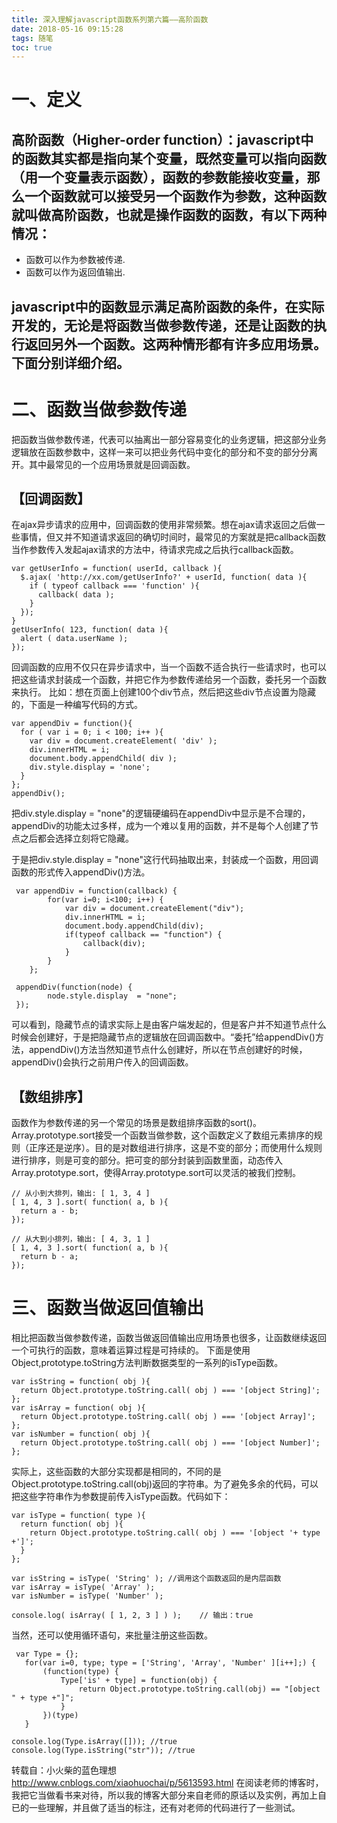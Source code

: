 ```yaml
---
title: 深入理解javascript函数系列第六篇——高阶函数
date: 2018-05-16 09:15:28
tags: 随笔
toc: true
---
```


# 一、定义
## 高阶函数（Higher-order function）：javascript中的函数其实都是指向某个变量，既然变量可以指向函数（用一个变量表示函数），函数的参数能接收变量，那么一个函数就可以接受另一个函数作为参数，这种函数就叫做高阶函数，也就是操作函数的函数，有以下两种情况：

 - 函数可以作为参数被传递.
 - 函数可以作为返回值输出.

## javascript中的函数显示满足高阶函数的条件，在实际开发的，无论是将函数当做参数传递，还是让函数的执行返回另外一个函数。这两种情形都有许多应用场景。下面分别详细介绍。

# 二、函数当做参数传递
把函数当做参数传递，代表可以抽离出一部分容易变化的业务逻辑，把这部分业务逻辑放在函数参数中，这样一来可以把业务代码中变化的部分和不变的部分分离开。其中最常见的一个应用场景就是回调函数。

<!-- more -->

## 【回调函数】
在ajax异步请求的应用中，回调函数的使用非常频繁。想在ajax请求返回之后做一些事情，但又并不知道请求返回的确切时间时，最常见的方案就是把callback函数当作参数传入发起ajax请求的方法中，待请求完成之后执行callback函数。

```
var getUserInfo = function( userId, callback ){
  $.ajax( 'http://xx.com/getUserInfo?' + userId, function( data ){
    if ( typeof callback === 'function' ){
      callback( data );
    }
  });
}
getUserInfo( 123, function( data ){ 
  alert ( data.userName );
});
```
回调函数的应用不仅只在异步请求中，当一个函数不适合执行一些请求时，也可以把这些请求封装成一个函数，并把它作为参数传递给另一个函数，委托另一个函数来执行。
比如：想在页面上创建100个div节点，然后把这些div节点设置为隐藏的，下面是一种编写代码的方式。
```
var appendDiv = function(){
  for ( var i = 0; i < 100; i++ ){
    var div = document.createElement( 'div' );
    div.innerHTML = i;
    document.body.appendChild( div );
    div.style.display = 'none';
  }
};
appendDiv();
```
把div.style.display = "none"的逻辑硬编码在appendDiv中显示是不合理的，appendDiv的功能太过多样，成为一个难以复用的函数，并不是每个人创建了节点之后都会选择立刻将它隐藏。

于是把div.style.display = "none"这行代码抽取出来，封装成一个函数，用回调函数的形式传入appendDiv()方法。
```
 var appendDiv = function(callback) {
        for(var i=0; i<100; i++) {
            var div = document.createElement("div");
            div.innerHTML = i;
            document.body.appendChild(div);
            if(typeof callback == "function") {
                callback(div);
            }
        }
    };

 appendDiv(function(node) {
        node.style.display  = "none";
 });
```
可以看到，隐藏节点的请求实际上是由客户端发起的，但是客户并不知道节点什么时候会创建好，于是把隐藏节点的逻辑放在回调函数中。“委托”给appendDiv()方法，appendDiv()方法当然知道节点什么创建好，所以在节点创建好的时候，appendDiv()会执行之前用户传入的回调函数。

## 【数组排序】
函数作为参数传递的另一个常见的场景是数组排序函数的sort()。Array.prototype.sort接受一个函数当做参数，这个函数定义了数组元素排序的规则（正序还是逆序）。目的是对数组进行排序，这是不变的部分；而使用什么规则进行排序，则是可变的部分。把可变的部分封装到函数里面，动态传入Array.prototype.sort，使得Array.prototype.sort可以灵活的被我们控制。
```
// 从小到大排列，输出: [ 1, 3, 4 ]
[ 1, 4, 3 ].sort( function( a, b ){ 
  return a - b;
});

// 从大到小排列，输出: [ 4, 3, 1 ]
[ 1, 4, 3 ].sort( function( a, b ){ 
  return b - a;
});
```
# 三、函数当做返回值输出
相比把函数当做参数传递，函数当做返回值输出应用场景也很多，让函数继续返回一个可执行的函数，意味着运算过程是可持续的。
下面是使用Object,prototype.toString方法判断数据类型的一系列的isType函数。
```
var isString = function( obj ){
  return Object.prototype.toString.call( obj ) === '[object String]';
};
var isArray = function( obj ){
  return Object.prototype.toString.call( obj ) === '[object Array]';
};
var isNumber = function( obj ){
  return Object.prototype.toString.call( obj ) === '[object Number]';
};
```
实际上，这些函数的大部分实现都是相同的，不同的是Object.prototype.toString.call(obj)返回的字符串。为了避免多余的代码，可以把这些字符串作为参数提前传入isType函数。代码如下：
```
var isType = function( type ){ 
  return function( obj ){
    return Object.prototype.toString.call( obj ) === '[object '+ type +']';
  }
};

var isString = isType( 'String' ); //调用这个函数返回的是内层函数
var isArray = isType( 'Array' ); 
var isNumber = isType( 'Number' );

console.log( isArray( [ 1, 2, 3 ] ) );    // 输出：true
```
当然，还可以使用循环语句，来批量注册这些函数。
```
 var Type = {};
   for(var i=0, type; type = ['String', 'Array', 'Number' ][i++];) {
       (function(type) {
           Type['is' + type] = function(obj) {
               return Object.prototype.toString.call(obj) == "[object " + type +"]";
           }
       })(type)
   }
 
console.log(Type.isArray([])); //true
console.log(Type.isString("str")); //true
```

转载自：小火柴的蓝色理想
<http://www.cnblogs.com/xiaohuochai/p/5613593.html>
在阅读老师的博客时，我把它当做看书来对待，所以我的博客大部分来自老师的原话以及实例，再加上自已的一些理解，并且做了适当的标注，还有对老师的代码进行了一些测试。